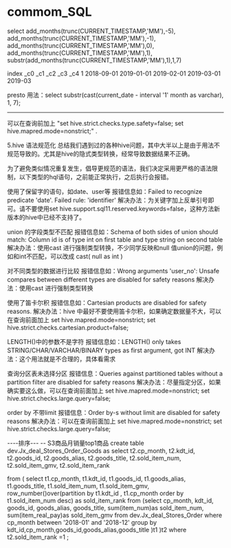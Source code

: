 # commom_SQL

select add_months(trunc(CURRENT_TIMESTAMP,'MM'),-5),
add_months(trunc(CURRENT_TIMESTAMP,'MM'),-1), 
add_months(trunc(CURRENT_TIMESTAMP,'MM'),0), 
add_months(trunc(CURRENT_TIMESTAMP,'MM'),1),
substr(add_months(trunc(CURRENT_TIMESTAMP,'MM'),1),1,7)

index	  _c0           _c1       _c2         _c3         _c4
1	    2018-09-01	2019-01-01	2019-02-01	2019-03-01	2019-03


presto 用法：select substr(cast(current_date - interval '1' month as varchar), 1, 7);

-----


可以在查询前加上 "set hive.strict.checks.type.safety=false; set hive.mapred.mode=nonstrict;" .

5.hive 语法规范化
总结我们遇到过的各种hive问题，其中大半以上是由于用法不规范导致的。尤其是hive的隐式类型转换，经常导致数据结果不正确。

为了避免类似情况重复发生，倡导更规范的语法，我们决定采用更严格的语法限制，以下类型的hql语句，之前能正常执行，之后执行会报错。

使用了保留字的语句，如date、user等
报错信息如：Failed to recognize predicate 'date'. Failed rule: 'identifier'
解决办法：为关键字加上反单引号即可。请不要使用set hive.support.sql11.reserved.keywords=false，这种方法新版本的hive中已经不支持了。

union 的字段类型不匹配
报错信息如：Schema of both sides of union should match: Column id is of type int on first table and type string on second table
解决办法：使用cast 进行强制类型转换，不少同学反映和null 值union的问题，例如和int不匹配，可以改成 cast( null as int )

对不同类型的数据进行比较
报错信息如：Wrong arguments 'user_no': Unsafe compares between different types are disabled for safety reasons
解决办法：使用cast 进行强制类型转换

使用了笛卡尔积
报错信息如：Cartesian products are disabled for safety reasons.
解决办法：hive 中最好不要使用笛卡尔积，如果确定数据量不大，可以在查询前面加上
set hive.mapred.mode=nonstrict;
set hive.strict.checks.cartesian.product=false;

LENGTH()中的参数不是字符
报错信息如：LENGTH() only takes STRING/CHAR/VARCHAR/BINARY types as first argument, got INT
解决办法：这个用法就是不合理的，具体看需求
  

查询分区表未选择分区
报错信息：Queries against partitioned tables without a partition filter are disabled for safety reasons
解决办法：尽量指定分区，如果确实要这么做，可以在查询前面加上
set hive.mapred.mode=nonstrict;
set hive.strict.checks.large.query=false;

order by 不带limit
报错信息：Order by-s without limit are disabled for safety reasons
解决办法：可以在查询前面加上
set hive.mapred.mode=nonstrict;
set hive.strict.checks.large.query=false;

----排序---
--  S3商品月销量top1商品
create table  dev.Jx_deal_Stores_Order_Goods as 
select
            t2.cp_month,
            t2.kdt_id,
        	t2.goods_id,
        	t2.goods_alias,
        	t2.goods_title,
        	t2.sold_item_num,
        	t2.sold_item_gmv,
            t2.sold_item_rank

from (
select 
     t1.cp_month,
      t1.kdt_id,
	  t1.goods_id,
	   t1.goods_alias,
	   t1.goods_title,
	   t1.sold_item_num,
	   t1.sold_item_gmv,
row_number()over(partition by t1.kdt_id  , t1.cp_month order by t1.sold_item_num desc) as sold_item_rank
from
(select 
		cp_month,
         kdt_id,
         goods_id,
         goods_alias,
         goods_title,
         sum(item_num)as sold_item_num,
         sum(item_real_pay)as sold_item_gmv
 from dev.Jx_deal_Stores_Order
 where cp_month between '2018-01' and '2018-12'
 group by kdt_id,cp_month,goods_id,goods_alias,goods_title
 )t1
     )t2
 where t2.sold_item_rank =1 
;
